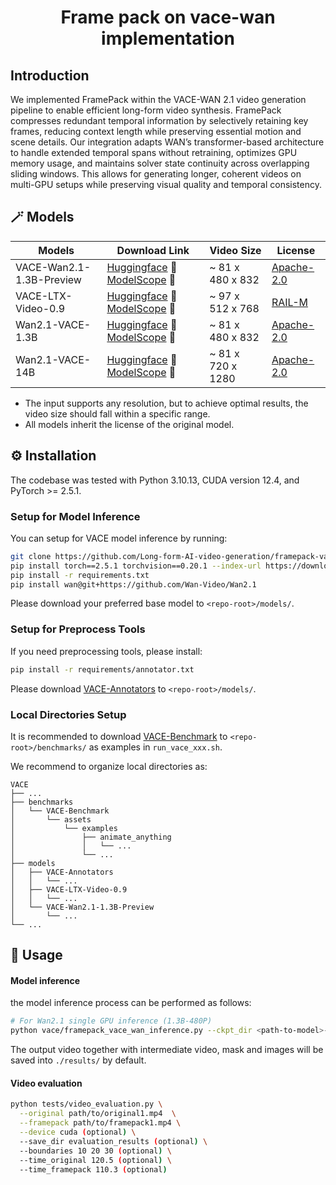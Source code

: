 <p align="center">

<h1 align="center">Frame pack on vace-wan implementation</h1>



## Introduction
We implemented FramePack within the VACE-WAN 2.1 video generation pipeline to enable efficient long-form video synthesis. FramePack compresses redundant temporal information by selectively retaining key frames, reducing context length while preserving essential motion and scene details. Our integration adapts WAN’s transformer-based architecture to handle extended temporal spans without retraining, optimizes GPU memory usage, and maintains solver state continuity across overlapping sliding windows. This allows for generating longer, coherent videos on multi-GPU setups while preserving visual quality and temporal consistency.


## 🪄 Models
| Models                   | Download Link                                                                                                                                           | Video Size        | License                                                                                       |
|--------------------------|---------------------------------------------------------------------------------------------------------------------------------------------------------|-------------------|-----------------------------------------------------------------------------------------------|
| VACE-Wan2.1-1.3B-Preview | [Huggingface](https://huggingface.co/ali-vilab/VACE-Wan2.1-1.3B-Preview) 🤗  [ModelScope](https://modelscope.cn/models/iic/VACE-Wan2.1-1.3B-Preview) 🤖 | ~ 81 x 480 x 832  | [Apache-2.0](https://huggingface.co/Wan-AI/Wan2.1-T2V-1.3B/blob/main/LICENSE.txt)             |
| VACE-LTX-Video-0.9       | [Huggingface](https://huggingface.co/ali-vilab/VACE-LTX-Video-0.9) 🤗     [ModelScope](https://modelscope.cn/models/iic/VACE-LTX-Video-0.9) 🤖          | ~ 97 x 512 x 768  | [RAIL-M](https://huggingface.co/Lightricks/LTX-Video/blob/main/ltx-video-2b-v0.9.license.txt) |
| Wan2.1-VACE-1.3B         | [Huggingface](https://huggingface.co/Wan-AI/Wan2.1-VACE-1.3B) 🤗     [ModelScope](https://www.modelscope.cn/models/Wan-AI/Wan2.1-VACE-1.3B) 🤖          | ~ 81 x 480 x 832  | [Apache-2.0](https://huggingface.co/Wan-AI/Wan2.1-T2V-1.3B/blob/main/LICENSE.txt)             |
| Wan2.1-VACE-14B          | [Huggingface](https://huggingface.co/Wan-AI/Wan2.1-VACE-14B) 🤗     [ModelScope](https://www.modelscope.cn/models/Wan-AI/Wan2.1-VACE-14B) 🤖            | ~ 81 x 720 x 1280 | [Apache-2.0](https://huggingface.co/Wan-AI/Wan2.1-T2V-14B/blob/main/LICENSE.txt)             |

- The input supports any resolution, but to achieve optimal results, the video size should fall within a specific range.
- All models inherit the license of the original model.


## ⚙️ Installation
The codebase was tested with Python 3.10.13, CUDA version 12.4, and PyTorch >= 2.5.1.

### Setup for Model Inference
You can setup for VACE model inference by running:
```bash
git clone https://github.com/Long-form-AI-video-generation/framepack-vace-wan-experiment.git && cd VACE
pip install torch==2.5.1 torchvision==0.20.1 --index-url https://download.pytorch.org/whl/cu124  # If PyTorch is not installed.
pip install -r requirements.txt
pip install wan@git+https://github.com/Wan-Video/Wan2.1  
```
Please download your preferred base model to `<repo-root>/models/`. 

### Setup for Preprocess Tools
If you need preprocessing tools, please install:
```bash
pip install -r requirements/annotator.txt
```
Please download [VACE-Annotators](https://huggingface.co/ali-vilab/VACE-Annotators) to `<repo-root>/models/`.

### Local Directories Setup
It is recommended to download [VACE-Benchmark](https://huggingface.co/datasets/ali-vilab/VACE-Benchmark) to `<repo-root>/benchmarks/` as examples in `run_vace_xxx.sh`.

We recommend to organize local directories as:
```angular2html
VACE
├── ...
├── benchmarks
│   └── VACE-Benchmark
│       └── assets
│           └── examples
│               ├── animate_anything
│               │   └── ...
│               └── ...
├── models
│   ├── VACE-Annotators
│   │   └── ...
│   ├── VACE-LTX-Video-0.9
│   │   └── ...
│   └── VACE-Wan2.1-1.3B-Preview
│       └── ...
└── ...
```

## 🚀 Usage

#### Model inference
the model inference process can be performed as follows:
```bash
# For Wan2.1 single GPU inference (1.3B-480P)
python vace/framepack_vace_wan_inference.py --ckpt_dir <path-to-model>--src_ref_images <paths-to-src-ref-images> --prompt "xxx" --frame_num <frame number>

```
The output video together with intermediate video, mask and images will be saved into `./results/` by default.
#### Video evaluation
```bash
python tests/video_evaluation.py \
  --original path/to/original1.mp4  \
  --framepack path/to/framepack1.mp4 \
  --device cuda (optional) \
  --save_dir evaluation_results (optional) \
  --boundaries 10 20 30 (optional) \
  --time_original 120.5 (optional) \
  --time_framepack 110.3 (optional)
```
